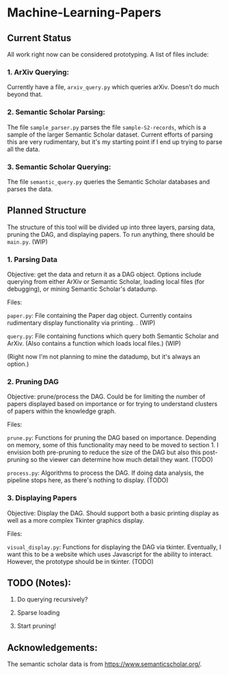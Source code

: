 # Machine-Learning-Papers

## Current Status

All work right now can be considered prototyping. A list of files include:

### 1. ArXiv Querying:
Currently have a file, ```arxiv_query.py``` which queries arXiv. Doesn't do 
much beyond that.

### 2. Semantic Scholar Parsing:
The file ```sample_parser.py``` parses the file ```sample-S2-records```, which 
is a sample of the larger Semantic Scholar dataset. Current efforts of parsing
this are very rudimentary, but it's my starting point if I end up trying to 
parse all the data.

### 3. Semantic Scholar Querying:
The file ```semantic_query.py``` queries the Semantic Scholar databases and 
parses the data.

## Planned Structure
The structure of this tool will be divided up into three layers, parsing data, 
pruning the DAG, and displaying papers. To run anything, there should be
```main.py```. (WIP)

### 1. Parsing Data
Objective: get the data and return it as a DAG object. Options include querying
from either ArXiv or Semantic Scholar, loading local files (for debugging), or 
mining Semantic Scholar's datadump.

Files:

```paper.py```: File containing the Paper dag object. Currently contains 
rudimentary display functionality via printing. . (WIP)

```query.py```: File containing functions which query both Semantic Scholar and
ArXiv. (Also contains a function which loads local files.) (WIP)

(Right now I'm not planning to mine the datadump, but it's always an option.) 

### 2. Pruning DAG
Objective: prune/process the DAG. Could be for limiting the number of papers 
displayed based on importance or for trying to understand clusters of papers
within the knowledge graph.

Files:

```prune.py```: Functions for pruning the DAG based on importance. Depending
on memory, some of this functionality may need to be moved to section 1. I 
envision both pre-pruning to reduce the size of the DAG but also this
post-pruning so the viewer can determine how much detail they want. (TODO)

```process.py```: Algorithms to process the DAG. If doing data analysis, the 
pipeline stops here, as there's nothing to display. (TODO)

### 3. Displaying Papers
Objective: Display the DAG. Should support both a basic printing display as
well as a more complex Tkinter graphics display.

Files:

```visual_display.py```: Functions for displaying the DAG via tkinter. 
Eventually, I want this to be a website which uses Javascript for the ability
to interact. However, the prototype should be in tkinter. (TODO)

## TODO (Notes):
1. Do querying recursively?

2. Sparse loading

3. Start pruning!



## Acknowledgements:
The semantic scholar data is from https://www.semanticscholar.org/.
